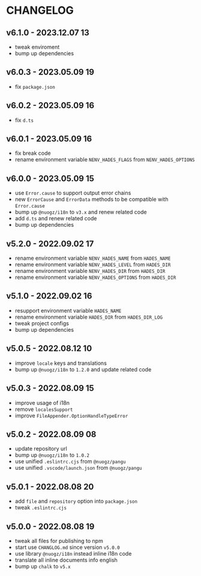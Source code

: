 # CHANGELOG

## v6.1.0 - 2023.12.07 13
* tweak enviroment
* bump up dependencies


## v6.0.3 - 2023.05.09 19
* fix `package.json`


## v6.0.2 - 2023.05.09 16
* fix `d.ts`


## v6.0.1 - 2023.05.09 16
* fix break code
* rename environment variable `NENV_HADES_FLAGS` from `NENV_HADES_OPTIONS`


## v6.0.0 - 2023.05.09 15
* use `Error.cause` to support output error chains
* new `ErrorCause` and `ErrorData` methods to be compatible with `Error.cause`
* bump up `@nuogz/i18n` to `v3.x` and renew related code
* add `d.ts` and renew related code
* bump up dependencies


## v5.2.0 - 2022.09.02 17
* rename environment variable `NENV_HADES_NAME` from `HADES_NAME`
* rename environment variable `NENV_HADES_LEVEL` from `HADES_DIR`
* rename environment variable `NENV_HADES_DIR` from `HADES_DIR`
* rename environment variable `NENV_HADES_OPTIONS` from `HADES_DIR`


## v5.1.0 - 2022.09.02 16
* resupport environment variable `HADES_NAME`
* rename environment variable `HADES_DIR` from `HADES_DIR_LOG`
* tweak project configs
* bump up dependencies


## v5.0.5 - 2022.08.12 10
* improve `locale` keys and translations
* bump up `@nuogz/i18n` to `1.2.0` and update related code


## v5.0.3 - 2022.08.09 15
* improve usage of i18n
* remove `localesSupport`
* improve `FileAppender.OptionHandleTypeError`


## v5.0.2 - 2022.08.09 08
* update repository url
* bump up `@nuogz/i18n` to `1.0.2`
* use unified `.eslintrc.cjs` from `@nuogz/pangu`
* use unified `.vscode/launch.json` from `@nuogz/pangu`


## v5.0.1 - 2022.08.08 20
* add `file` and `repository` option into `package.json`
* tweak `.eslintrc.cjs`


## v5.0.0 - 2022.08.08 19
* tweak all files for publishing to npm
* start use `CHANGLOG.md` since version `v5.0.0`
* use library `@nuogz/i18n` instead inline i18n code
* translate all inline documents info english
* bump up `chalk` to `v5.x`
